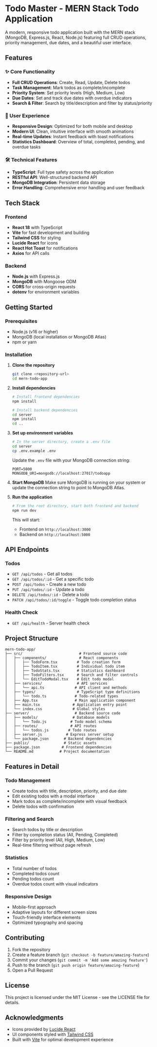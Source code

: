 # Todo Master - MERN Stack Todo Application

A modern, responsive todo application built with the MERN stack (MongoDB, Express.js, React, Node.js) featuring full CRUD operations, priority management, due dates, and a beautiful user interface.

## Features

### ✨ Core Functionality
- **Full CRUD Operations**: Create, Read, Update, Delete todos
- **Task Management**: Mark todos as complete/incomplete
- **Priority System**: Set priority levels (High, Medium, Low)
- **Due Dates**: Set and track due dates with overdue indicators
- **Search & Filter**: Search by title/description and filter by status/priority

### 🎨 User Experience
- **Responsive Design**: Optimized for both mobile and desktop
- **Modern UI**: Clean, intuitive interface with smooth animations
- **Real-time Updates**: Instant feedback with toast notifications
- **Statistics Dashboard**: Overview of total, completed, pending, and overdue tasks

### 🛠 Technical Features
- **TypeScript**: Full type safety across the application
- **RESTful API**: Well-structured backend API
- **MongoDB Integration**: Persistent data storage
- **Error Handling**: Comprehensive error handling and user feedback

## Tech Stack

### Frontend
- **React 18** with TypeScript
- **Vite** for fast development and building
- **Tailwind CSS** for styling
- **Lucide React** for icons
- **React Hot Toast** for notifications
- **Axios** for API calls

### Backend
- **Node.js** with Express.js
- **MongoDB** with Mongoose ODM
- **CORS** for cross-origin requests
- **dotenv** for environment variables

## Getting Started

### Prerequisites
- Node.js (v16 or higher)
- MongoDB (local installation or MongoDB Atlas)
- npm or yarn

### Installation

1. **Clone the repository**
   ```bash
   git clone <repository-url>
   cd mern-todo-app
   ```

2. **Install dependencies**
   ```bash
   # Install frontend dependencies
   npm install
   
   # Install backend dependencies
   cd server
   npm install
   cd ..
   ```

3. **Set up environment variables**
   ```bash
   # In the server directory, create a .env file
   cd server
   cp .env.example .env
   ```
   
   Update the `.env` file with your MongoDB connection string:
   ```
   PORT=5000
   MONGODB_URI=mongodb://localhost:27017/todoapp
   ```

4. **Start MongoDB**
   Make sure MongoDB is running on your system or update the connection string to point to MongoDB Atlas.

5. **Run the application**
   ```bash
   # From the root directory, start both frontend and backend
   npm run dev
   ```

   This will start:
   - Frontend on `http://localhost:3000`
   - Backend on `http://localhost:5000`

## API Endpoints

### Todos
- `GET /api/todos` - Get all todos
- `GET /api/todos/:id` - Get a specific todo
- `POST /api/todos` - Create a new todo
- `PUT /api/todos/:id` - Update a todo
- `DELETE /api/todos/:id` - Delete a todo
- `PATCH /api/todos/:id/toggle` - Toggle todo completion status

### Health Check
- `GET /api/health` - Server health check

## Project Structure

```
mern-todo-app/
├── src/                          # Frontend source code
│   ├── components/               # React components
│   │   ├── TodoForm.tsx         # Todo creation form
│   │   ├── TodoItem.tsx         # Individual todo item
│   │   ├── TodoStats.tsx        # Statistics dashboard
│   │   ├── TodoFilters.tsx      # Search and filter controls
│   │   └── EditTodoModal.tsx    # Edit todo modal
│   ├── services/                # API services
│   │   └── api.ts              # API client and methods
│   ├── types/                   # TypeScript type definitions
│   │   └── todo.ts             # Todo-related types
│   ├── App.tsx                 # Main application component
│   ├── main.tsx               # Application entry point
│   └── index.css              # Global styles
├── server/                     # Backend source code
│   ├── models/                # Database models
│   │   └── Todo.js           # Todo model schema
│   ├── routes/               # API routes
│   │   └── todos.js         # Todo routes
│   ├── server.js           # Express server setup
│   └── package.json       # Backend dependencies
├── public/                # Static assets
├── package.json          # Frontend dependencies
└── README.md            # Project documentation
```

## Features in Detail

### Todo Management
- Create todos with title, description, priority, and due date
- Edit existing todos with a modal interface
- Mark todos as complete/incomplete with visual feedback
- Delete todos with confirmation

### Filtering and Search
- Search todos by title or description
- Filter by completion status (All, Pending, Completed)
- Filter by priority level (All, High, Medium, Low)
- Real-time filtering without page refresh

### Statistics
- Total number of todos
- Completed todos count
- Pending todos count
- Overdue todos count with visual indicators

### Responsive Design
- Mobile-first approach
- Adaptive layouts for different screen sizes
- Touch-friendly interface elements
- Optimized typography and spacing

## Contributing

1. Fork the repository
2. Create a feature branch (`git checkout -b feature/amazing-feature`)
3. Commit your changes (`git commit -m 'Add some amazing feature'`)
4. Push to the branch (`git push origin feature/amazing-feature`)
5. Open a Pull Request

## License

This project is licensed under the MIT License - see the LICENSE file for details.

## Acknowledgments

- Icons provided by [Lucide React](https://lucide.dev/)
- UI components styled with [Tailwind CSS](https://tailwindcss.com/)
- Built with [Vite](https://vitejs.dev/) for optimal development experience